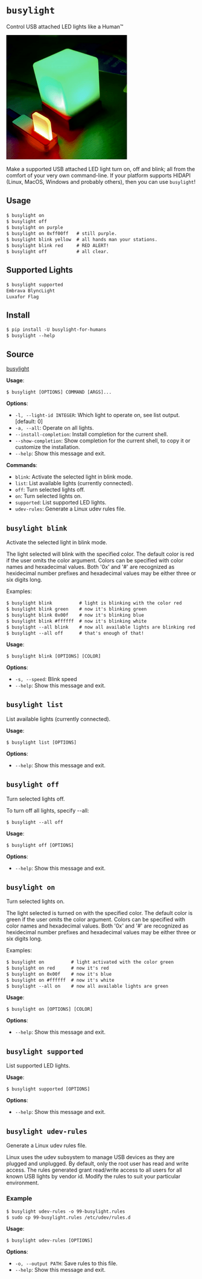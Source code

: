 # `busylight`

Control USB attached LED lights like a Human™

![Two Lights at Once](https://github.com/JnyJny/busylight/raw/master/demo/demo.gif)

Make a supported USB attached LED light turn on, off and blink; all
from the comfort of your very own command-line. If your platform
supports HIDAPI (Linux, MacOS, Windows and probably others), then
you can use `busylight`!

## Usage


```console
$ busylight on
$ busylight off
$ busylight on purple
$ busylight on 0xff00ff   # still purple.
$ busylight blink yellow  # all hands man your stations.
$ busylight blink red     # RED ALERT!
$ busylight off           # all clear.
```

## Supported Lights


```console
$ busylight supported
Embrava BlyncLight
Luxafor Flag
```

## Install


```console
$ pip install -U busylight-for-humans
$ busylight --help
```

## Source


[busylight](https://github.com/JnyJny/busylight.git)

**Usage**:

```console
$ busylight [OPTIONS] COMMAND [ARGS]...
```

**Options**:

* `-l, --light-id INTEGER`: Which light to operate on, see list output.  [default: 0]
* `-a, --all`: Operate on all lights.
* `--install-completion`: Install completion for the current shell.
* `--show-completion`: Show completion for the current shell, to copy it or customize the installation.
* `--help`: Show this message and exit.

**Commands**:

* `blink`: Activate the selected light in blink mode.
* `list`: List available lights (currently connected).
* `off`: Turn selected lights off.
* `on`: Turn selected lights on.
* `supported`: List supported LED lights.
* `udev-rules`: Generate a Linux udev rules file.

## `busylight blink`

Activate the selected light in blink mode.

The light selected will blink with the specified color. The default color is red
if the user omits the color argument. Colors can be specified with color names and
hexadecimal values. Both '0x' and '#' are recognized as hexidecimal number prefixes
and hexadecimal values may be either three or six digits long. 

Examples:

```console
$ busylight blink          # light is blinking with the color red
$ busylight blink green    # now it's blinking green
$ busylight blink 0x00f    # now it's blinking blue
$ busylight blink #ffffff  # now it's blinking white
$ busylight --all blink    # now all available lights are blinking red
$ busylight --all off      # that's enough of that!
```

**Usage**:

```console
$ busylight blink [OPTIONS] [COLOR]
```

**Options**:

* `-s, --speed`: Blink speed
* `--help`: Show this message and exit.

## `busylight list`

List available lights (currently connected).
    
    

**Usage**:

```console
$ busylight list [OPTIONS]
```

**Options**:

* `--help`: Show this message and exit.

## `busylight off`

Turn selected lights off.

To turn off all lights, specify --all:

```console
$ busylight --all off
```

**Usage**:

```console
$ busylight off [OPTIONS]
```

**Options**:

* `--help`: Show this message and exit.

## `busylight on`

Turn selected lights on.

The light selected is turned on with the specified color. The default color is green
if the user omits the color argument. Colors can be specified with color names and
hexadecimal values. Both '0x' and '#' are recognized as hexidecimal number prefixes
and hexadecimal values may be either three or six digits long. 

Examples:


```console
$ busylight on          # light activated with the color green
$ busylight on red      # now it's red
$ busylight on 0x00f    # now it's blue
$ busylight on #ffffff  # now it's white
$ busylight --all on    # now all available lights are green
```

**Usage**:

```console
$ busylight on [OPTIONS] [COLOR]
```

**Options**:

* `--help`: Show this message and exit.

## `busylight supported`

List supported LED lights.
    

**Usage**:

```console
$ busylight supported [OPTIONS]
```

**Options**:

* `--help`: Show this message and exit.

## `busylight udev-rules`

Generate a Linux udev rules file.

Linux uses the udev subsystem to manage USB devices as they are
plugged and unplugged. By default, only the root user has read and
write access. The rules generated grant read/write access to all users
for all known USB lights by vendor id. Modify the rules to suit your
particular environment.

### Example


```console
$ busylight udev-rules -o 99-busylight.rules
$ sudo cp 99-busylight.rules /etc/udev/rules.d
```

**Usage**:

```console
$ busylight udev-rules [OPTIONS]
```

**Options**:

* `-o, --output PATH`: Save rules to this file.
* `--help`: Show this message and exit.
